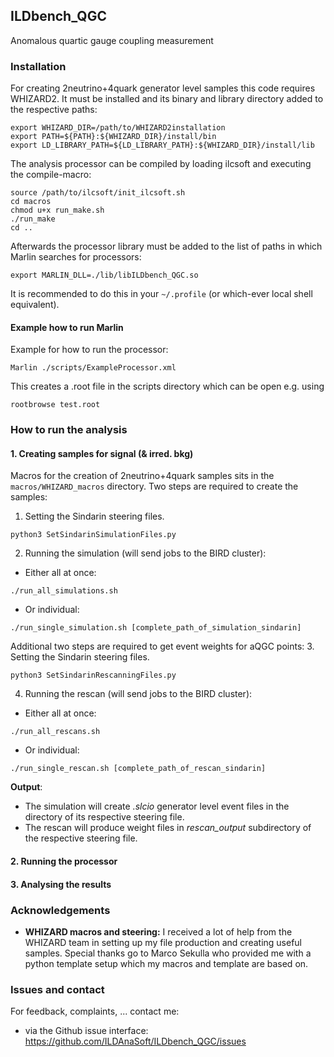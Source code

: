 
## ILDbench_QGC

Anomalous quartic gauge coupling measurement

### Installation

<!-- Explain here:

- what are the package dependencies (iLCSoft, others ?)
- how to compile your package. Should normally be something like: -->

For creating 2neutrino+4quark generator level samples this code requires WHIZARD2.
It must be installed and its binary and library directory added to the respective paths:

```shell
export WHIZARD_DIR=/path/to/WHIZARD2installation
export PATH=${PATH}:${WHIZARD_DIR}/install/bin
export LD_LIBRARY_PATH=${LD_LIBRARY_PATH}:${WHIZARD_DIR}/install/lib
```

The analysis processor can be compiled by loading ilcsoft and executing the compile-macro: 

```shell
source /path/to/ilcsoft/init_ilcsoft.sh
cd macros
chmod u+x run_make.sh
./run_make
cd ..
```

Afterwards the processor library must be added to the list of paths in which Marlin searches for processors:

```shell
export MARLIN_DLL=./lib/libILDbench_QGC.so
```

It is recommended to do this in your ```~/.profile``` (or which-ever local shell equivalent).

#### Example how to run Marlin

Example for how to run the processor:

```shell
Marlin ./scripts/ExampleProcessor.xml
```

This creates a .root file in the scripts directory which can be open e.g. using

```shell
rootbrowse test.root
```

### How to run the analysis

<!-- Explain here:

- where to find data needed for your analysis or how to produce them
- how to run you analysis: 
   - Marlin processors to run ?
   - ROOT macros to run ?
   - Shell scripts ?
   - Run the analysis on grid if you provide scripts for that -->

#### 1. Creating samples for signal (& irred. bkg)

Macros for the creation of 2neutrino+4quark samples sits in the ```macros/WHIZARD_macros``` directory.
Two steps are required to create the samples:

1. Setting the Sindarin steering files.
```shell
python3 SetSindarinSimulationFiles.py
```
2. Running the simulation (will send jobs to the BIRD cluster):
  - Either all at once:
  ```shell
  ./run_all_simulations.sh
  ```
  - Or individual:
  ```shell
  ./run_single_simulation.sh [complete_path_of_simulation_sindarin]
  ```

Additional two steps are required to get event weights for aQGC points:
3. Setting the Sindarin steering files.
```shell
python3 SetSindarinRescanningFiles.py
```
4. Running the rescan (will send jobs to the BIRD cluster):
  - Either all at once:
  ```shell
  ./run_all_rescans.sh
  ```
  - Or individual:
  ```shell
  ./run_single_rescan.sh [complete_path_of_rescan_sindarin]
  ```
  
**Output**:
  - The simulation will create *.slcio* generator level event files in the directory of its respective steering file.
  - The rescan will produce weight files in *rescan_output* subdirectory of the respective steering file.

#### 2. Running the processor

<!-- What needs to be here: (Not to detailed!) -->
<!-- Refer to local README -->
<!-- How do I run over all files? -->
<!-- What is the output? -->

<!-- TODO -->

#### 3. Analysing the results

<!-- TODO -->


<!-- If you want to provide a lot of details on your analysis, use the doc/Readme.md and point to it from this Readme.md file:

More documentation available here in [doc/Readme.md](doc/Readme.md) ! -->

### Acknowledgements

- **WHIZARD macros and steering:** I received a lot of help from the WHIZARD team in setting up my file production and creating useful samples. Special thanks go to Marco Sekulla who provided me with a python template setup which my macros and template are based on.


### Issues and contact

For feedback, complaints, ... contact me:

- via the Github issue interface: https://github.com/ILDAnaSoft/ILDbench_QGC/issues



